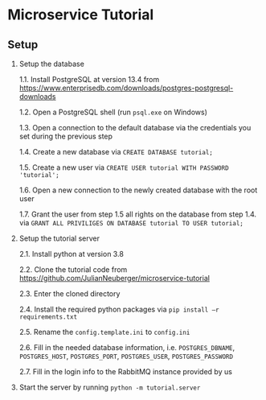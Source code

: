 # Microservice Tutorial
## Setup
1. Setup the database

    1.1. Install PostgreSQL at version 13.4 from https://www.enterprisedb.com/downloads/postgres-postgresql-downloads
    
    1.2. Open a PostgreSQL shell (run `psql.exe` on Windows)
    
    1.3. Open a connection to the default database via the credentials you set during the previous step
    
    1.4. Create a new database via `CREATE DATABASE tutorial;`
    
    1.5. Create a new user via `CREATE USER tutorial WITH PASSWORD 'tutorial';` 
    
    1.6. Open a new connection to the newly created database with the root user
    
    1.7. Grant the user from step 1.5 all rights on the database from step 1.4. via `GRANT ALL PRIVILIGES ON DATABASE tutorial TO USER tutorial;`

2. Setup the tutorial server

    2.1. Install python at version 3.8

    2.2. Clone the tutorial code from https://github.com/JulianNeuberger/microservice-tutorial 

    2.3. Enter the cloned directory

    2.4. Install the required python packages via `pip install –r requirements.txt`

    2.5. Rename the `config.template.ini` to `config.ini`

    2.6. Fill in the needed database information, i.e. `POSTGRES_DBNAME`, 
    `POSTGRES_HOST`, `POSTGRES_PORT`, `POSTGRES_USER`, `POSTGRES_PASSWORD`

    2.7. Fill in the login info to the RabbitMQ instance provided by us

3. Start the server by running `python -m tutorial.server`
